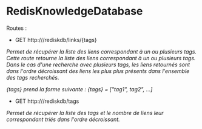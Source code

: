 # RedisKnowledgeDatabase

Routes :


 - GET http://<server>/rediskdb/links/{tags}

_Permet de récupérer la liste des liens correspondant à un ou plusieurs tags._
_Cette route retourne la liste des liens correspondant à un ou plusieurs tags._
_Dans le cas d'une recherche avec plusieurs tags, les liens retournés sont dans l'ordre décroissant des liens les plus plus présents dans l'ensemble des tags recherchés._

_{tags} prend la forme suivante : {tags} = ["tag1", tag2", ...]_
 
 - GET http://<server>/rediskdb/tags

_Permet de récupérer la liste des tags et le nombre de liens leur correspondant triés dans l'ordre décroissant._



 


